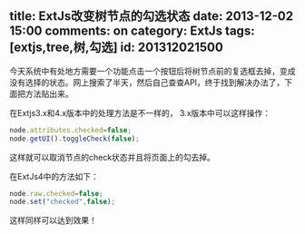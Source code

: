 title: ExtJs改变树节点的勾选状态
date: 2013-12-02 15:00
comments: on
category: ExtJs
tags: [extjs,tree,树,勾选]
id: 201312021500
---


今天系统中有处地方需要一个功能点击一个按钮后将树节点前的复选框去掉，变成没有选择的状态。网上搜索了半天，然后自己查查API，终于找到解决办法了，下面把方法贴出来。
<!-- more -->
在Extjs3.x和4.x版本中的处理方法是不一样的， 3.x版本中可以这样操作：

```js
node.attributes.checked=false;
node.getUI().toggleCheck(false);
```

这样就可以取消节点的check状态并且将页面上的勾去掉。

在ExtJs4中的方法如下：

```js
node.raw.checked=false;
node.set("checked",false);
```

这样同样可以达到效果！
